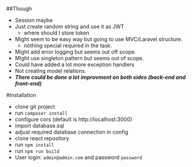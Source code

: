 ##Though
- Session maybe
- Just create random string and use it as JWT
  - where should I store token
- Might seem to be easy way but going to use MVC/Laravel structure.
  - nothing special required in the task.
- Might add error logging but seems out off scope.
- MIght use singleton pattern but seems out of scope.
- Could have added a lot more exception handlers
- Not creating model relations.
- ***There could be done a lot improvment on both sides (back-end and front-end)***

#Installation
- clone git project
- run `composer install`
- configure cors (default is http://localhost:3000)
- import database.sql
- adjust required database connection in config
- clone react repository
- run `npm install`
- run `npm run build`
- User login: `admin@admin.com` and password `password`